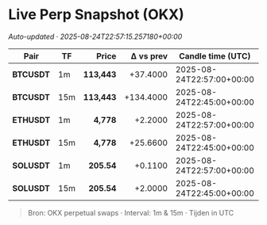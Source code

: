 # Live Perp Snapshot (OKX)  
*Auto-updated · 2025-08-24T22:57:15.257180+00:00*

| Pair | TF | Price | Δ vs prev | Candle time (UTC) | Volume |
|---|---|---:|---:|---|---:|
| **BTCUSDT** | 1m | **113,443** | +37.4000 | 2025-08-24T22:57:00+00:00 | 3753.87 |
| **BTCUSDT** | 15m | **113,443** | +134.4000 | 2025-08-24T22:45:00+00:00 | 69499.90 |
| **ETHUSDT** | 1m | **4,778** | +2.2000 | 2025-08-24T22:57:00+00:00 | 8786.96 |
| **ETHUSDT** | 15m | **4,778** | +25.6600 | 2025-08-24T22:45:00+00:00 | 330270.17 |
| **SOLUSDT** | 1m | **205.54** | +0.1100 | 2025-08-24T22:57:00+00:00 | 2320.56 |
| **SOLUSDT** | 15m | **205.54** | +2.0000 | 2025-08-24T22:45:00+00:00 | 101183.23 |

> Bron: OKX perpetual swaps · Interval: 1m & 15m · Tijden in UTC